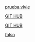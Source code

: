 [prueba vivie](https://example.com/invalid-url)

[GIT HUB](https://github.com/Laboratoria/DEV007-md-links)

[GIT HUB](https://gib.com/Laboratoria/DEV007-md-links)

[falso](http://soyunlinkextremqnadmentefalsoybiexisgtojajajajaja.com)
